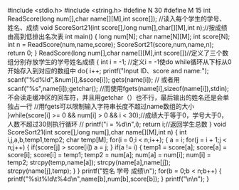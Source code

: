#include <stdio.h>
#include <string.h>
#define N 30
#define M 15 
int ReadScore(long num[],char name[][M],int score[]);    //读入每个学生的学号、姓名、成绩 
void ScoreSort21(int score[],long num[],char[][M],int n);//按成绩由高到低排出名次表 
int main()
{
	long num[N];
	char name[N][M];
	int score[N];
	int n = ReadScore(num,name,score);
	ScoreSort21(score,num,name,n);
	return 0;
}
ReadScore(long num[],char name[][M],int score[])//定义了三个数组分别存放学生的学号姓名成绩 
{
	int i = -1; 
	//定义i = -1使do while循环从下标从0开始存入到对应的数组中
	do{
		i++;
		printf("Input ID、score and name:");
		scanf("%d%ld",&num[i],&score[i]);
    gets(name[i]);
 // 或者用scanf("%s",name[i]);getchar();
 //而使用fgets(name[i],sizeof(name[i]),stdin);不会读走缓冲区的回车符，并且用getchar（）也不行，最后输出的姓名还是会单独占一行
		//用fgets可以限制输入字符串长度不超过name数组的大小 
	}while(score[i] >= 0 && num[i] > 0 && i < 30);//成绩大于等于0，学号大于0，人数不超过30则执行循环 
//	printf("i = %d\n",i);
	return i;//返回学生总数
}
void ScoreSort21(int score[],long num[],char name[][M],int n)
{
	int i,j,a,b,temp1,temp2;
	char temp[M];
	for(i = 0;i < n;i++);
	{
		a = i;
		for(j = i + 1;j < n;j++)
		{
			if(score[j] > score[i])
			a = j;
		}
		if(a != i)
		{
			temp1 = score[a];
			score[a] = score[i];
			score[i] = temp1;
			temp2 = num[a];
			num[a] = num[i];
			num[i] = temp2;
			strcpy(temp,name[a]);
			strcpy(name[a],name[j]);
			strcpy(name[j],temp);
		}
	}
	printf("姓名 学号 成绩\n"); 
	for(b = 0;b < n;b++)
	{
		printf("%s\t%ld\t%4d\n",name[b],num[b],score[b]);
	}
	printf("\n\n");
}
